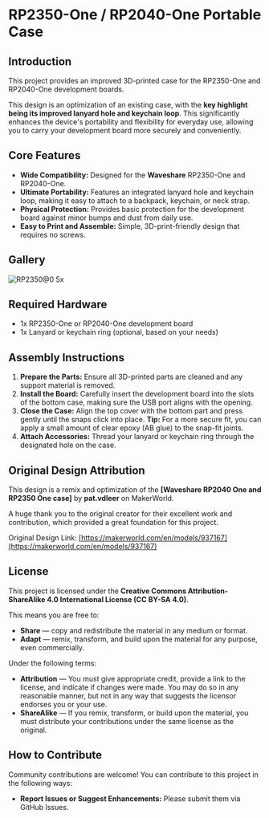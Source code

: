 # RP2350-One / RP2040-One Portable Case

## Introduction

This project provides an improved 3D-printed case for the RP2350-One and RP2040-One development boards.

This design is an optimization of an existing case, with the **key highlight being its improved lanyard hole and keychain loop**. This significantly enhances the device's portability and flexibility for everyday use, allowing you to carry your development board more securely and conveniently.

## Core Features

*   **Wide Compatibility:** Designed for the **Waveshare** RP2350-One and RP2040-One.
*   **Ultimate Portability:** Features an integrated lanyard hole and keychain loop, making it easy to attach to a backpack, keychain, or neck strap.
*   **Physical Protection:** Provides basic protection for the development board against minor bumps and dust from daily use.
*   **Easy to Print and Assemble:** Simple, 3D-print-friendly design that requires no screws.

## Gallery
![RP2350@0 5x](https://github.com/user-attachments/assets/24e19969-8ba2-40ce-9809-260a01e5ff9c)



## Required Hardware

*   1x RP2350-One or RP2040-One development board
*   1x Lanyard or keychain ring (optional, based on your needs)

## Assembly Instructions

1.  **Prepare the Parts:** Ensure all 3D-printed parts are cleaned and any support material is removed.
2.  **Install the Board:** Carefully insert the development board into the slots of the bottom case, making sure the USB port aligns with the opening.
3.  **Close the Case:** Align the top cover with the bottom part and press gently until the snaps click into place. **Tip:** For a more secure fit, you can apply a small amount of clear epoxy (AB glue) to the snap-fit joints.
4.  **Attach Accessories:** Thread your lanyard or keychain ring through the designated hole on the case.

## Original Design Attribution

This design is a remix and optimization of the **[Waveshare RP2040 One and RP2350 One case]** by **pat.vdleer** on MakerWorld.

A huge thank you to the original creator for their excellent work and contribution, which provided a great foundation for this project.

Original Design Link: [https://makerworld.com/en/models/937167](https://makerworld.com/en/models/937167)

## License

This project is licensed under the **Creative Commons Attribution-ShareAlike 4.0 International License (CC BY-SA 4.0)**.

This means you are free to:

*   **Share** — copy and redistribute the material in any medium or format.
*   **Adapt** — remix, transform, and build upon the material for any purpose, even commercially.

Under the following terms:

*   **Attribution** — You must give appropriate credit, provide a link to the license, and indicate if changes were made. You may do so in any reasonable manner, but not in any way that suggests the licensor endorses you or your use.
*   **ShareAlike** — If you remix, transform, or build upon the material, you must distribute your contributions under the same license as the original.

## How to Contribute

Community contributions are welcome! You can contribute to this project in the following ways:

*   **Report Issues or Suggest Enhancements:** Please submit them via GitHub Issues.
